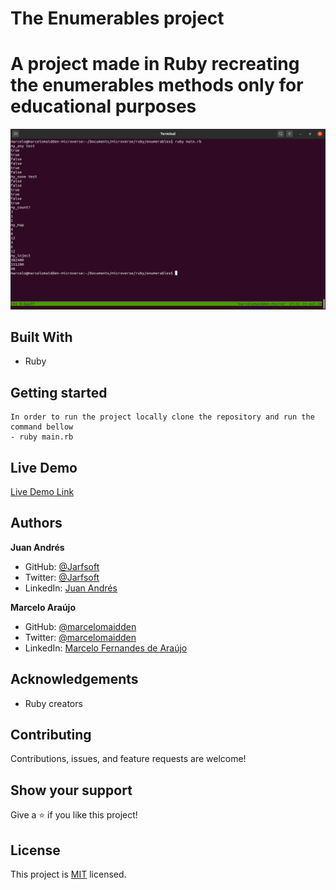 # The Enumerables project

# A project made in Ruby recreating the enumerables methods only for educational purposes

![screenshot](./screenshot.png)


## Built With

- Ruby

## Getting started
    In order to run the project locally clone the repository and run the command bellow
    - ruby main.rb

## Live Demo

[Live Demo Link](https://repl.it/repls/RundownPertinentSoftwaresuite#main.rb)

## Authors

**Juan Andrés**

- GitHub: [@Jarfsoft](https://github.com/Jarfsoft)
- Twitter: [@Jarfsoft](https://twitter.com/Jarfsoft )
- LinkedIn: [Juan Andrés](https://www.linkedin.com/in/juan-raudales-flores-7b0a3b113/)

**Marcelo Araújo**

- GitHub: [@marcelomaidden](https://github.com/marcelomaidden)
- Twitter: [@marcelomaidden](https://twitter.com/marcelomaidden)
- LinkedIn: [Marcelo Fernandes de Araújo](https://www.linkedin.com/in/marcelo-fernandes-de-ara%C3%BAjo-56700a171/)

## Acknowledgements
- Ruby creators

##  Contributing

Contributions, issues, and feature requests are welcome!

## Show your support

Give a ⭐️ if you like this project!

## License

This project is [MIT](./LICENSE) licensed.